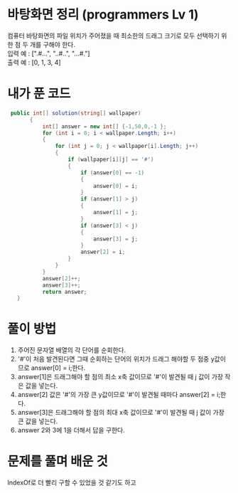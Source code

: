 # 바탕화면 정리 (programmers Lv 1)
 컴퓨터 바탕화면의 파일 위치가 주어졌을 때 최소한의 드래그 크기로 모두 선택하기 위한 점 두 개를 구해야 한다.  
 입력 예 : [".#...", "..#..", "...#."]  
 출력 예 : [0, 1, 3, 4]
# 내가 푼 코드
 ```cs
  public int[] solution(string[] wallpaper)
        {
            int[] answer = new int[] {-1,50,0,-1 };
            for (int i = 0; i < wallpaper.Length; i++)
            {
                for (int j = 0; j < wallpaper[i].Length; j++)
                {
                    if (wallpaper[i][j] == '#')
                    {
                        if (answer[0] == -1)
                        {
                            answer[0] = i;
                        }
                        if (answer[1] > j)
                        {
                            answer[1] = j;
                        }
                        if (answer[3] < j)
                        {
                            answer[3] = j;
                        }
                        answer[2] = i;
                    }
                }
            }
            answer[2]++;
            answer[3]++;
            return answer;
    }
 ```
# 풀이 방법
 1. 주어진 문자열 배열의 각 단어를 순회한다.
 1. '#'이 처음 발견된다면 그때 순회하는 단어의 위치가 드래그 해야할 두 점중 y값이므로 answer[0] = i;한다.
 1. answer[1]은 드래그해야 할 점의 최소 x축 값이므로 '#'이 발견될 때 j 값이 가장 작은 값을 넣는다.
 1. answer[2] 값은 '#'의 가장 큰 y값이므로 '#'이 발견될 때마다 answer[2] = i;한다.
 1. answer[3]은 드래그해야 할 점의 최대 x축 값이므로 '#'이 발견될 때 j 값이 가장 큰 값을 넣는다.
 1. answer 2와 3에 1을 더해서 답을 구한다.
# 문제를 풀며 배운 것
 IndexOf로 더 빨리 구할 수 있었을 것 같기도 하고